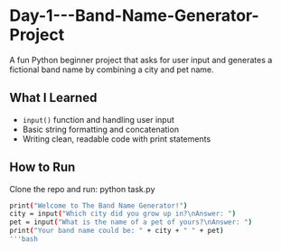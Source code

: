# Day-1---Band-Name-Generator-Project

A fun Python beginner project that asks for user input and generates a fictional band name by combining a city and pet name.

## What I Learned
- `input()` function and handling user input
- Basic string formatting and concatenation
- Writing clean, readable code with print statements

## How to Run

Clone the repo and run:
python task.py

```bash
print("Welcome to The Band Name Generator!")
city = input("Which city did you grow up in?\nAnswer: ")
pet = input("What is the name of a pet of yours?\nAnswer: ")
print("Your band name could be: " + city + " " + pet)
'''bash
